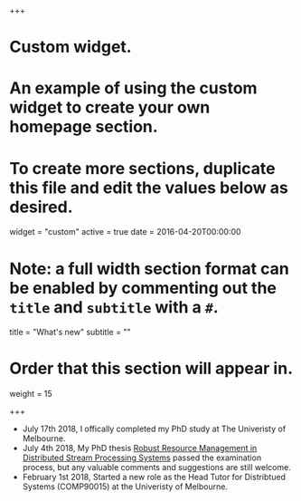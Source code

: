+++
# Custom widget.
# An example of using the custom widget to create your own homepage section.
# To create more sections, duplicate this file and edit the values below as desired.
widget = "custom"
active = true
date = 2016-04-20T00:00:00

# Note: a full width section format can be enabled by commenting out the `title` and `subtitle` with a `#`.
title = "What's new"
subtitle = ""

# Order that this section will appear in.
weight = 15

+++

* July 17th 2018, I offically completed my PhD study at The Univeristy of Melbourne. 
* July 4th 2018, My PhD thesis [Robust Resource Management in Distributed Stream Processing Systems](https://minerva-access.unimelb.edu.au/bitstream/handle/11343/213941/thesis.pdf?sequence=1&isAllowed=y) passed the examination process, but any valuable comments and suggestions are still welcome.
* February 1st 2018, Started a new role as the Head Tutor for Distribtued Systems (COMP90015) at the Univeristy of Melbourne.